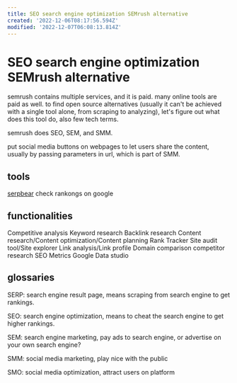 ```yaml
---
title: SEO search engine optimization SEMrush alternative
created: '2022-12-06T08:17:56.594Z'
modified: '2022-12-07T06:08:13.814Z'
---
```


# SEO search engine optimization SEMrush alternative

semrush contains multiple services, and it is paid. many online tools are paid as well. to find open source alternatives (usually it can't be achieved with a single tool alone, from scraping to analyzing), let's figure out what does this tool do, also few tech terms.

semrush does SEO, SEM, and SMM.

put social media buttons on webpages to let users share the content, usually by passing parameters in url, which is part of SMM.

## tools

[serpbear](https://github.com/towfiqi/serpbear) check rankongs on google

## functionalities

Competitive analysis
Keyword research
Backlink research
Content research/Content optimization/Content planning
Rank Tracker
Site audit tool/Site explorer
Link analysis/Link profile
Domain comparison
competitor research
SEO Metrics
Google Data studio

## glossaries

SERP: search engine result page, means scraping from search engine to get rankings.

SEO: search engine optimization, means to cheat the search engine to get higher rankings.

SEM: search engine marketing, pay ads to search engine, or advertise on your own search engine?

SMM: social media marketing, play nice with the public

SMO: social media optimization, attract users on platform

